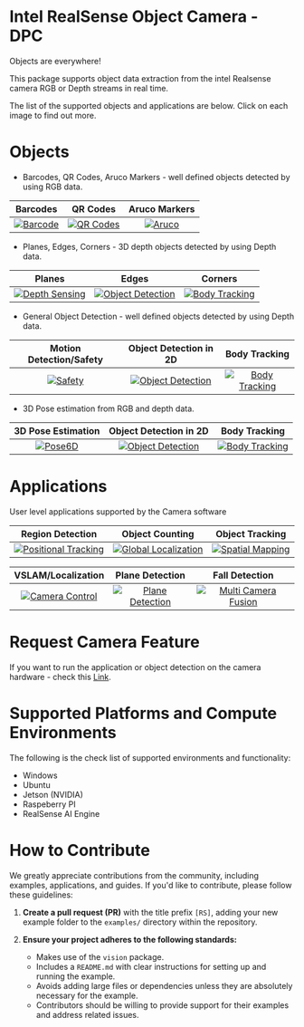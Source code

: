 # Intel RealSense Object Camera - DPC

Objects are everywhere!

This package supports object data extraction from the intel Realsense camera RGB or Depth streams in real time.

The list of the supported objects and applications are below. Click on each image to find out more.
# Objects

-  Barcodes, QR Codes, Aruco Markers - well defined objects detected by using RGB data. 

Barcodes   | QR Codes | Aruco Markers |
:------------: |  :----------: | :-------------:  |
[![Barcode](https://github.com/WorkIntel/Projects/blob/main/Barcode/doc/barcode_camera-ezgif.com-video-to-gif-converter.gif)](https://github.com/WorkIntel/Projects/blob/main/Barcode/README.md)  | [![QR Codes](https://github.com/WorkIntel/Projects/blob/main/Barcode/doc/qrcode_camera-ezgif.com-video-to-gif-converter.gif)](https://github.com/WorkIntel/Projects/blob/main/Barcode/README.md)  | [![Aruco](Barcode/doc/aruco_camera-ezgif.com-video-to-gif-converter.gif)](https://github.com/WorkIntel/Projects/blob/main/Barcode/README.md)  |

-  Planes, Edges, Corners - 3D depth objects detected by using Depth data. 

Planes | Edges | Corners |
:------------: |  :----------: | :-------------:  |
[![Depth Sensing](https://user-images.githubusercontent.com/32394882/230639409-356b8dfa-df66-4bc2-84d8-a25fd0229779.gif)](https://www.stereolabs.com/docs/depth-sensing)  | [![Object Detection](https://user-images.githubusercontent.com/32394882/230630901-9d53502a-f3f9-45b6-bf57-027148bb18ad.gif)](https://www.stereolabs.com/docs/object-detection)  | [![Body Tracking](https://user-images.githubusercontent.com/32394882/230631989-24dd2b58-2c85-451b-a4ed-558d74d1b922.gif)](https://www.stereolabs.com/docs/body-tracking)  |

-  General Object Detection - well defined objects detected by using Depth data. 

Motion Detection/Safety | Object Detection in 2D | Body Tracking |
:------------: |  :----------: | :-------------:  |
[![Safety](https://github.com/WorkIntel/Projects/blob/main/Safety/doc/motion_detection-ezgif.com-video-to-gif-converter.gif)](https://github.com/WorkIntel/Projects/blob/main/Safety/README.md)  | [![Object Detection](https://user-images.githubusercontent.com/32394882/230630901-9d53502a-f3f9-45b6-bf57-027148bb18ad.gif)](https://www.stereolabs.com/docs/object-detection)  | [![Body Tracking](https://user-images.githubusercontent.com/32394882/230631989-24dd2b58-2c85-451b-a4ed-558d74d1b922.gif)](https://www.stereolabs.com/docs/body-tracking)  |

-  3D Pose estimation from RGB and depth data. 

3D Pose Estimation | Object Detection in 2D | Body Tracking |
:------------: |  :----------: | :-------------:  |
[![Pose6D](https://github.com/WorkIntel/Projects/blob/main/Pose6D/doc/pose6d-ezgif.com-video-to-gif-converter.gif)](https://github.com/WorkIntel/Projects/blob/main/Pose6D/README.md)  | [![Object Detection](https://user-images.githubusercontent.com/32394882/230630901-9d53502a-f3f9-45b6-bf57-027148bb18ad.gif)](https://www.stereolabs.com/docs/object-detection)  | [![Body Tracking](https://user-images.githubusercontent.com/32394882/230631989-24dd2b58-2c85-451b-a4ed-558d74d1b922.gif)](https://www.stereolabs.com/docs/body-tracking)  |


# Applications

User level applications supported by the Camera software

Region Detection | Object Counting | Object Tracking |
:------------: |  :----------: | :-------------:  |
[![Positional Tracking](https://user-images.githubusercontent.com/32394882/229093429-a445e8ae-7109-4995-bc1d-6a27a61bdb60.gif)](https://www.stereolabs.com/docs/positional-tracking/) | [![Global Localization](https://user-images.githubusercontent.com/32394882/230602944-ed61e6dd-e485-4911-8a4c-d6c9e4fab0fd.gif)](/global%20localization) | [![Spatial Mapping](https://user-images.githubusercontent.com/32394882/229099549-63ca7832-b7a2-42eb-9971-c1635d205b0c.gif)](https://www.stereolabs.com/docs/spatial-mapping) |

VSLAM/Localization | Plane Detection | Fall Detection |
:------------: |  :----------: | :-------------:  |
[![Camera Control](https://user-images.githubusercontent.com/32394882/230602616-6b57c351-09c4-4aba-bdec-842afcc3b2ea.gif)](https://www.stereolabs.com/docs/video/camera-controls/) | [![Plane Detection](https://user-images.githubusercontent.com/32394882/229093072-d9d70e92-07d5-46cb-bde7-21f7c66fd6a1.gif)](https://www.stereolabs.com/docs/spatial-mapping/plane-detection/)  | [![Multi Camera Fusion](https://user-images.githubusercontent.com/32394882/228791106-a5f971d8-8d6f-483b-9f87-7f0f0025b8be.gif)](/fusion) |

# Request Camera Feature
If you want to run the application or object detection on the camera hardware - check this [Link](https://docs.google.com/forms/d/e/1FAIpQLSdduDbnrRExDGFQqWAn8pX7jSr8KnwBmwuFOR9dgUabEp0F1A/viewform).

# Supported Platforms and Compute Environments

The following is the check list of supported environments and functionality:
- Windows
- Ubuntu
- Jetson (NVIDIA)
- Raspeberry PI
- RealSense AI Engine

# How to Contribute

We greatly appreciate contributions from the community, including examples, applications, and guides. If you'd like to contribute, please follow these guidelines:

1. **Create a pull request (PR)** with the title prefix `[RS]`, adding your new example folder to the `examples/` directory within the repository.

2. **Ensure your project adheres to the following standards:**
   - Makes use of the `vision` package.
   - Includes a `README.md` with clear instructions for setting up and running the example.
   - Avoids adding large files or dependencies unless they are absolutely necessary for the example.
   - Contributors should be willing to provide support for their examples and address related issues.



